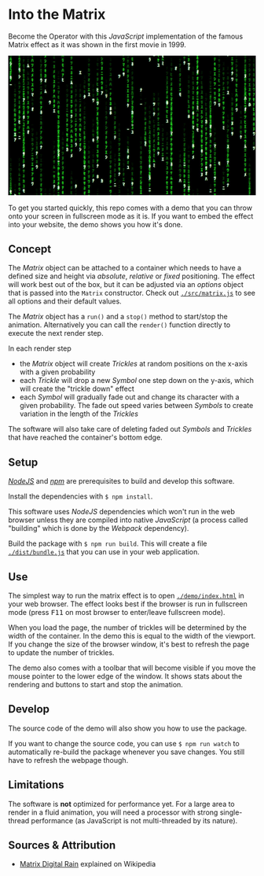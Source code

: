 # Into the Matrix

Become the Operator with this _JavaScript_ implementation of the famous Matrix effect as it was shown in the first movie in 1999. 

![Into the Matrix](./docs/into-the-matrix.jpg)

To get you started quickly, this repo comes with a demo that you can throw onto your screen in fullscreen mode as it is. If you want to embed the effect into your website, the demo shows you how it's done.

## Concept

The _Matrix_ object can be attached to a container which needs to have a defined size and height via _absolute_, _relative_  or _fixed_ positioning. The effect will work best out of the box, but it can be adjusted via an _options_ object that is passed into the `Matrix` constructor. Check out [`./src/matrix.js`](./src/matrix.js) to see all options and their default values.

The _Matrix_ object has a `run()` and a `stop()` method to start/stop the animation. Alternatively you can call the `render()` function directly to execute the next render step.

In each render step
* the _Matrix_ object will create _Trickles_ at random positions on the x-axis with a given probability
* each _Trickle_ will drop a new _Symbol_ one step down on the y-axis, which will create the "trickle down" effect
* each _Symbol_ will gradually fade out and change its character with a given probability. The fade out speed varies between _Symbols_ to create variation in the length of the _Trickles_

The software will also take care of deleting faded out _Symbols_ and _Trickles_ that have reached the container's bottom edge.

## Setup

[_NodeJS_](https://nodejs.org/en/) and [_npm_](https://docs.npmjs.com/downloading-and-installing-node-js-and-npm) are prerequisites to build and develop this software.

Install the dependencies with `$ npm install`.

This software uses _NodeJS_ dependencies which won't run in the web browser unless they are compiled into native _JavaScript_ (a process called "building" which is done by the _Webpack_ dependency).

Build the package with `$ npm run build`. This will create a file [`./dist/bundle.js`](./dist/bundle.js) that you can use in your web application.

## Use

The simplest way to run the matrix effect is to open [`./demo/index.html`](./demo/index.html) in your web browser. The effect looks best if the browser is run in fullscreen mode (press <kbd>F11</kbd> on most browser to enter/leave fullscreen mode).

When you load the page, the number of trickles will be determined by the width of the container. In the demo this is equal to the width of the viewport. If you change the size of the browser window, it's best to refresh the page to update the number of trickles.

The demo also comes with a toolbar that will become visible if you move the mouse pointer to the lower edge of the window. It shows stats about the rendering and buttons to start and stop the animation.

## Develop

The source code of the demo will also show you how to use the package.

If you want to change the source code, you can use `$ npm run watch` to automatically re-build the package whenever you save changes. You still have to refresh the webpage though.

## Limitations

The software is **not** optimized for performance yet. For a large area to render in a fluid animation, you will need a processor with strong single-thread performance (as JavaScript is not multi-threaded by its nature).

## Sources & Attribution

* [Matrix Digital Rain](https://en.wikipedia.org/wiki/Matrix_digital_rain) explained on Wikipedia
